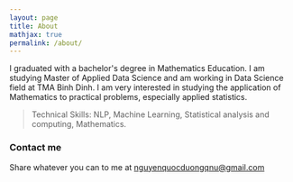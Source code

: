```yaml
---
layout: page
title: About
mathjax: true
permalink: /about/
---
```


I graduated with a bachelor's degree in Mathematics Education. I am studying Master of Applied Data Science and am working in Data Science field at TMA Binh Dinh. I am very interested in studying the application of Mathematics to practical problems, especially applied statistics.

> Technical Skills: NLP, Machine Learning, Statistical analysis and computing, Mathematics.

### Contact me
Share whatever you can to me at [nguyenquocduongqnu@gmail.com](mailto:nquyenquocduongqnu@gmail.com)

